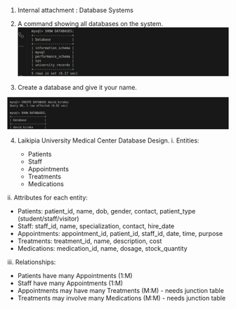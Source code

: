1. Internal attachment : Database Systems

2. A command showing all databases on the system.
![alt text](<Command showing all databases on the system.png>)

3. Create a database and give it your name.

![alt text](<create database.png>)

4. Laikipia University Medical Center Database Design.
   i. Entities:

    - Patients
    - Staff
    - Appointments
    - Treatments
    - Medications

ii. Attributes for each entity:

- Patients: patient_id, name, dob, gender, contact, patient_type (student/staff/visitor)
- Staff: staff_id, name, specialization, contact, hire_date
- Appointments: appointment_id, patient_id, staff_id, date, time, purpose
- Treatments: treatment_id, name, description, cost
- Medications: medication_id, name, dosage, stock_quantity

iii. Relationships:
- Patients have many Appointments (1:M)
- Staff have many Appointments (1:M)
- Appointments may have many Treatments (M:M) - needs junction table
- Treatments may involve many Medications (M:M) - needs junction table
